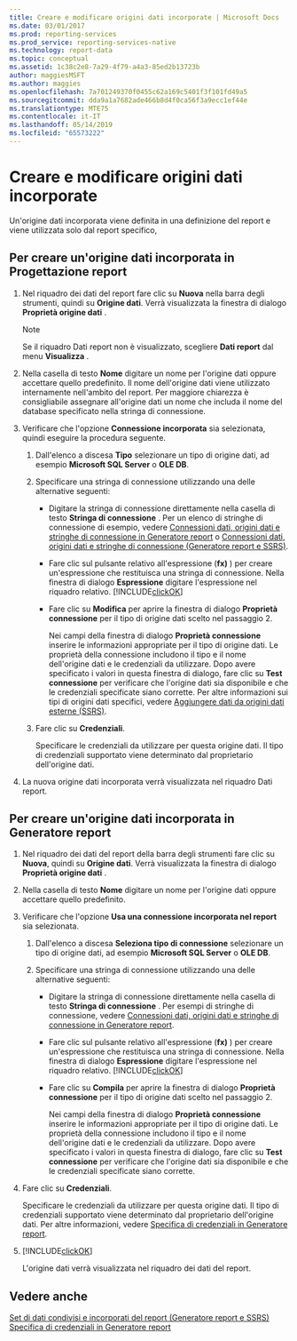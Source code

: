 ```yaml
---
title: Creare e modificare origini dati incorporate | Microsoft Docs
ms.date: 03/01/2017
ms.prod: reporting-services
ms.prod_service: reporting-services-native
ms.technology: report-data
ms.topic: conceptual
ms.assetid: 1c38c2e8-7a29-4f79-a4a3-85ed2b13723b
author: maggiesMSFT
ms.author: maggies
ms.openlocfilehash: 7a701249370f0455c62a169c5401f3f101fd49a5
ms.sourcegitcommit: dda9a1a7682ade466b8d4f0ca56f3a9ecc1ef44e
ms.translationtype: MTE75
ms.contentlocale: it-IT
ms.lasthandoff: 05/14/2019
ms.locfileid: "65573222"
---
```

# <a name="create-and-modify-embedded-data-sources"></a>Creare e modificare origini dati incorporate
  Un'origine dati incorporata viene definita in una definizione del report e viene utilizzata solo dal report specifico,  
  
## <a name="to-create-an-embedded-data-source-in-report-designer"></a>Per creare un'origine dati incorporata in Progettazione report  
  
1.  Nel riquadro dei dati del report fare clic su **Nuova** nella barra degli strumenti, quindi su **Origine dati**. Verrà visualizzata la finestra di dialogo **Proprietà origine dati** .  
  
    > [!NOTE]  
    >  Se il riquadro Dati report non è visualizzato, scegliere **Dati report** dal menu **Visualizza** .  
  
2.  Nella casella di testo **Nome** digitare un nome per l'origine dati oppure accettare quello predefinito. Il nome dell'origine dati viene utilizzato internamente nell'ambito del report. Per maggiore chiarezza è consigliabile assegnare all'origine dati un nome che includa il nome del database specificato nella stringa di connessione.  
  
3.  Verificare che l'opzione **Connessione incorporata** sia selezionata, quindi eseguire la procedura seguente.  
  
    1.  Dall'elenco a discesa **Tipo** selezionare un tipo di origine dati, ad esempio **Microsoft SQL Server** o **OLE DB**.  
  
    2.  Specificare una stringa di connessione utilizzando una delle alternative seguenti:  
  
        -   Digitare la stringa di connessione direttamente nella casella di testo **Stringa di connessione** . Per un elenco di stringhe di connessione di esempio, vedere [Connessioni dati, origini dati e stringhe di connessione in Generatore report](https://msdn.microsoft.com/library/7e103637-4371-43d7-821c-d269c2cc1b34) o [Connessioni dati, origini dati e stringhe di connessione &#40;Generatore report e SSRS&#41;](../../reporting-services/report-data/data-connections-data-sources-and-connection-strings-report-builder-and-ssrs.md).  
  
        -   Fare clic sul pulsante relativo all'espressione (**fx)** ) per creare un'espressione che restituisca una stringa di connessione. Nella finestra di dialogo **Espressione** digitare l'espressione nel riquadro relativo. [!INCLUDE[clickOK](../../includes/clickok-md.md)]  
  
        -   Fare clic su **Modifica** per aprire la finestra di dialogo **Proprietà connessione** per il tipo di origine dati scelto nel passaggio 2.  
  
             Nei campi della finestra di dialogo **Proprietà connessione** inserire le informazioni appropriate per il tipo di origine dati. Le proprietà della connessione includono il tipo e il nome dell'origine dati e le credenziali da utilizzare. Dopo avere specificato i valori in questa finestra di dialogo, fare clic su **Test connessione** per verificare che l'origine dati sia disponibile e che le credenziali specificate siano corrette. Per altre informazioni sui tipi di origini dati specifici, vedere [Aggiungere dati da origini dati esterne &#40;SSRS&#41;](../../reporting-services/report-data/add-data-from-external-data-sources-ssrs.md).  
  
    3.  Fare clic su **Credenziali**.  
  
         Specificare le credenziali da utilizzare per questa origine dati. Il tipo di credenziali supportato viene determinato dal proprietario dell'origine dati.  
  
4.  La nuova origine dati incorporata verrà visualizzata nel riquadro Dati report.  
  
## <a name="to-create-an-embedded-data-source-in-report-builder"></a>Per creare un'origine dati incorporata in Generatore report  
  
1.  Nel riquadro dei dati del report della barra degli strumenti fare clic su **Nuova**, quindi su **Origine dati**. Verrà visualizzata la finestra di dialogo **Proprietà origine dati** .  
  
2.  Nella casella di testo **Nome** digitare un nome per l'origine dati oppure accettare quello predefinito.  
  
3.  Verificare che l'opzione **Usa una connessione incorporata nel report** sia selezionata.  
  
    1.  Dall'elenco a discesa **Seleziona tipo di connessione** selezionare un tipo di origine dati, ad esempio **Microsoft SQL Server** o **OLE DB**.  
  
    2.  Specificare una stringa di connessione utilizzando una delle alternative seguenti:  
  
        -   Digitare la stringa di connessione direttamente nella casella di testo **Stringa di connessione** . Per esempi di stringhe di connessione, vedere [Connessioni dati, origini dati e stringhe di connessione in Generatore report](https://msdn.microsoft.com/library/7e103637-4371-43d7-821c-d269c2cc1b34).  
  
        -   Fare clic sul pulsante relativo all'espressione (**fx)** ) per creare un'espressione che restituisca una stringa di connessione. Nella finestra di dialogo **Espressione** digitare l'espressione nel riquadro relativo. [!INCLUDE[clickOK](../../includes/clickok-md.md)]  
  
        -   Fare clic su **Compila** per aprire la finestra di dialogo **Proprietà connessione** per il tipo di origine dati scelto nel passaggio 2.  
  
             Nei campi della finestra di dialogo **Proprietà connessione** inserire le informazioni appropriate per il tipo di origine dati. Le proprietà della connessione includono il tipo e il nome dell'origine dati e le credenziali da utilizzare. Dopo avere specificato i valori in questa finestra di dialogo, fare clic su **Test connessione** per verificare che l'origine dati sia disponibile e che le credenziali specificate siano corrette.  
  
4.  Fare clic su **Credenziali**.  
  
     Specificare le credenziali da utilizzare per questa origine dati. Il tipo di credenziali supportato viene determinato dal proprietario dell'origine dati. Per altre informazioni, vedere [Specifica di credenziali in Generatore report](https://msdn.microsoft.com/library/7412ce68-aece-41c0-8c37-76a0e54b6b53).  
  
5.  [!INCLUDE[clickOK](../../includes/clickok-md.md)]  
  
     L'origine dati verrà visualizzata nel riquadro dei dati del report.  
  
## <a name="see-also"></a>Vedere anche  
 [Set di dati condivisi e incorporati del report &#40;Generatore report e SSRS&#41;](../../reporting-services/report-data/report-embedded-datasets-and-shared-datasets-report-builder-and-ssrs.md)   
 [Specifica di credenziali in Generatore report](https://msdn.microsoft.com/library/7412ce68-aece-41c0-8c37-76a0e54b6b53)  
  
  
